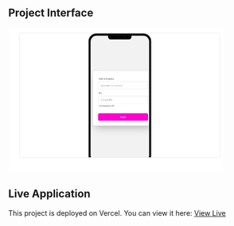 ## Project Interface

![Login Screen](https://github.com/Ahsan-1015/Payoo-Bank-function/blob/main/images-readme.md/Screenshot%202024-09-20%20160757.png)

## Live Application
This project is deployed on Vercel. You can view it here: [View Live](https://payoo-bank-function-ofa7ul1jp-ahsan-habibs-projects-13b56112.vercel.app/)
